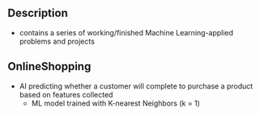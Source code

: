 ## Description
- contains a series of working/finished Machine Learning-applied problems and projects

## OnlineShopping
- AI predicting whether a customer will complete to purchase a product based on features collected
  - ML model trained with K-nearest Neighbors (k = 1)
